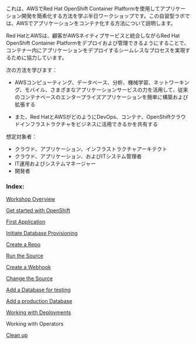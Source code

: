 これは、AWSでRed Hat OpenShift Container Platformを使用してアプリケーション開発を簡素化する方法を学ぶ半日ワークショップです。この自習型ラボでは、AWSでアプリケーションをコンテナ化する方法について説明します。

Red HatとAWSは、顧客がAWSネイティブサービスと統合しながらRed Hat OpenShift Container Platformをデプロイおよび管理できるようにすることで、コンテナー内にアプリケーションをデプロイするシームレスなプロセスを実現するために協力しています。

次の方法を学びます：

- AWSコンピューティング、データベース、分析、機械学習、ネットワーキング、モバイル、さまざまなアプリケーションサービスの力を活用して、従来のコンテナベースのエンタープライズアプリケーションを簡単に構築および拡張する

- また、Red HatとAWSがどのようにDevOps、コンテナ、OpenShiftクラウドインフラストラクチャをビジネスに活用できるかを共有する

想定対象者：

- クラウド、アプリケーション、インフラストラクチャアーキテクト
- クラウド、アプリケーション、およびITシステム管理者
- IT運用およびシステムマネージャー
- 開発者



### Index:

[Workshop Overview](index-aws.ja.md)

[Get started with OpenShift](exercises/10-openshift-intro.ja.md)

[First Application](exercises/20-create-an-app.ja.md)

[Initiate Database Provisioning](exercises/55-initiate-database-prov.ja.md)

[Create a Repo](exercises/30-fork-the-repo.ja.md)

[Run the Source](exercises/40-source-to-image.ja.md)

[Create a Webhook](exercises/45-create-a-webhook.ja.md
)

[Change the Source](exercises/50-change-the-source.ja.md)

[Add a Database for testing](exercises/60-add-test-database.ja.md)

[Add a production Database](exercises/70-add-cloud-database.ja.md)

[Working with Deployments](exercises/80-day-two-ops.ja.md)

Working with Operators

[Clean up](exercises/90-clean-up-aws.ja.md)

